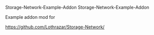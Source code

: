 Storage-Network-Example-Addon
Storage-Network-Example-Addon

Example addon mod for

https://github.com/Lothrazar/Storage-Network/


